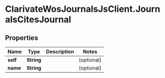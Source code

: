 # ClarivateWosJournalsJsClient.JournalsCitesJournal

## Properties

Name | Type | Description | Notes
------------ | ------------- | ------------- | -------------
**self** | **String** |  | [optional] 
**name** | **String** |  | [optional] 



